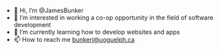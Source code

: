 - 👋 Hi, I’m @JamesBunker
- 👀 I’m interested in working a co-op opportunity in the field of software development
- 🌱 I’m currently learning how to develop websites and apps
- 📫 How to reach me bunkerj@uoguelph.ca
